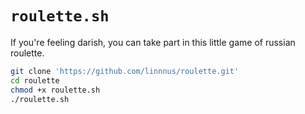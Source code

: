 # `roulette.sh`

If you're feeling darish, you can take part in this
little game of russian roulette.

```sh
git clone 'https://github.com/linnnus/roulette.git'
cd roulette
chmod +x roulette.sh
./roulette.sh
```
